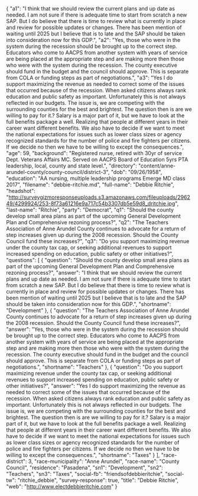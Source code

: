 {
  "a1": "I think that we should review the current plans and up date as needed. I am not sure if there is adequate time  to start from scratch a new SAP.  But I do believe that there is time to review what is currently in place and review for possible updates or changes. There has been mention of waiting until 2025 but I believe that is to late and the SAP should be taken into consideration now for this GDP.",
  "a2": "Yes, those who were in the system during the recession should be brought up to the correct step.  Educators who come to AACPS from another system with years of service are  being placed at the appropriate step and are making more then those who were with the system during the recession.  The county executive should fund in the budget and the council should approve. This is separate from COLA or funding steps  as part of negotiations.",
  "a3": "Yes I do support maximizing the revenue as needed to correct some of the issues that occurred because of the recession.  When asked citizens always  rank education and public safety as important.  Unfortunately this is not always reflected in our budgets.  The issue is, we are competing with the surrounding counties for the best and brightest. The question then is are we willing to pay for it.?  Salary is a major part of it, but  we have to look at the full benefits package a well. Realizing that people at different years in their career want different benefits.   We also have to decide if we want to meet the national expectations for issues such as  lower class sizes or agency recognized standards for the  number of police and fire fighters  per citizens.  If we decide no then we have to be willing to except the consequences.",
  "age": 59,
  "background": "Registered nurse, retired with 30yr of service  Dept. Veterans Affairs MC.   Served on AACPS Board of Education  5yrs PTA leadership, local, county and state level.",
  "directory": "content/anne-arundel-county/county-council/district-3",
  "dob": "09/26/1958",
  "education": "AA nursing, multiple leadership programs  Emerge MD class 2017",
  "filename": "debbie-ritchie.md",
  "full-name": "Debbie Ritchie",
  "headshot": "http://surveygizmoresponseuploads.s3.amazonaws.com/fileuploads/296249/4299924/253-8f73a61216e9a717c54b3307db5e59d8_dritchie.jpg",
  "last-name": "Ritchie",
  "party": "Democrat",
  "q1": "Should the county develop small area plans as part of the upcoming General Development Plan and Comprehensive rezoning process?",
  "q2": "The Teachers Association of Anne Arundel County continues to advocate for a return of step increases given up during the 2008 recession. Should the County Council fund these increases?",
  "q3": "Do you support maximizing revenue under the county tax cap, or seeking additional revenues to support increased spending on education, public safety or other initiatives?",
  "questions": [
    {
      "question": "Should the county develop small area plans as part of the upcoming General Development Plan and Comprehensive rezoning process?",
      "answer": "I think that we should review the current plans and up date as needed. I am not sure if there is adequate time  to start from scratch a new SAP.  But I do believe that there is time to review what is currently in place and review for possible updates or changes. There has been mention of waiting until 2025 but I believe that is to late and the SAP should be taken into consideration now for this GDP.",
      "shortname": "Development"
    },
    {
      "question": "The Teachers Association of Anne Arundel County continues to advocate for a return of step increases given up during the 2008 recession. Should the County Council fund these increases?",
      "answer": "Yes, those who were in the system during the recession should be brought up to the correct step.  Educators who come to AACPS from another system with years of service are  being placed at the appropriate step and are making more then those who were with the system during the recession.  The county executive should fund in the budget and the council should approve. This is separate from COLA or funding steps  as part of negotiations.",
      "shortname": "Teachers"
    },
    {
      "question": "Do you support maximizing revenue under the county tax cap, or seeking additional revenues to support increased spending on education, public safety or other initiatives?",
      "answer": "Yes I do support maximizing the revenue as needed to correct some of the issues that occurred because of the recession.  When asked citizens always  rank education and public safety as important.  Unfortunately this is not always reflected in our budgets.  The issue is, we are competing with the surrounding counties for the best and brightest. The question then is are we willing to pay for it.?  Salary is a major part of it, but  we have to look at the full benefits package a well. Realizing that people at different years in their career want different benefits.   We also have to decide if we want to meet the national expectations for issues such as  lower class sizes or agency recognized standards for the  number of police and fire fighters  per citizens.  If we decide no then we have to be willing to except the consequences.",
      "shortname": "Taxes"
    }
  ],
  "race-district": 3,
  "race-municipality": "Anne Arundel",
  "race-name": "County Council",
  "residence": "Pasadena",
  "sn1": "Development",
  "sn2": "Teachers",
  "sn3": "Taxes",
  "social-fb": "friendsofdebbieritchie",
  "social-tw": "ritchie_debbie",
  "survey-response": true,
  "title": "Debbie Ritchie",
  "web": "http://www.electdebbieritchie.com"
}

